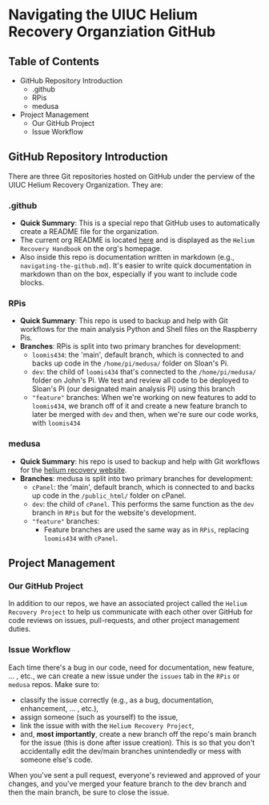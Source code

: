 # Navigating the UIUC Helium Recovery Organziation GitHub

## Table of Contents

- GitHub Repository Introduction
    - .github
    - RPis
    - medusa
- Project Management
    - Our GitHub Project
    - Issue Workflow

## GitHub Repository Introduction
There are three Git repositories hosted on GitHub under the perview of the UIUC Helium Recovery Organization. They are:

### .github

- **Quick Summary**: This is a special repo that GitHub uses to automatically create a README file for the organization. 
- The current org README is located [here](github.com/UIUC-Helium-Recovery/profile/README.md) and is displayed as the `Helium Recovery Handbook` on the org's homepage.
- Also inside this repo is documentation written in markdown (e.g., `navigating-the-github.md`). It's easier to write quick documentation in markdown than on the box, especially if you want to include code blocks.

### RPis

- **Quick Summary**: This repo is used to backup and help with Git workflows for the main analysis Python and Shell files on the Raspberry Pis.
- **Branches**: RPis is split into two primary branches for development:
    - `loomis434`: the 'main', default branch, which is connected to and backs up code in the `/home/pi/medusa/` folder on Sloan's Pi.
    - `dev`: the child of `loomis434` that's connected to the `/home/pi/medusa/` folder on John's Pi. We test and review all code to be deployed to Sloan's Pi (our designated main analysis Pi) using this branch
    - `"feature"` branches:
        When we're working on new features to add to `loomis434`, we branch off of it and create a new feature branch to later be merged with `dev` and then, when we're sure our code works, with `loomis434`
### medusa

 - **Quick Summary**: his repo is used to backup and help with Git workflows for the [helium recovery website](heliumrecovery.web.illinois.edu).
 - **Branches**: medusa is split into two primary branches for development:
     - `cPanel`: the 'main', default branch, which is connected to and backs up code in the `/public_html/` folder on cPanel.
     - `dev`: the child of `cPanel`. This performs the same function as the `dev` branch in `RPis` but for the website's development.
     - `"feature"` branches:
        - Feature branches are used the same way as in `RPis`, replacing `loomis434` with `cPanel`.

## Project Management

### Our GitHub Project

In addition to our repos, we have an associated project called the `Helium Recovery Project` to help us communicate with each other over GitHub for code reviews on issues, pull-requests, and other project management duties.

### Issue Workflow
Each time there's a bug in our code, need for documentation, new feature, ... , etc., we can create a new issue under the `issues` tab in the `RPis` or `medusa` repos. Make sure to: 

- classify the issue correctly (e.g., as a bug, documentation, enhancement, ... , etc.), 
- assign someone (such as yourself) to the issue, 
- link the issue with with the `Helium Recovery Project`,
- and, **most importantly**, create a new branch off the repo's main branch for the issue (this is done after issue creation). This is so that you don't accidentally edit the dev/main branches unintendedly or mess with someone else's code.

When you've sent a pull request, everyone's reviewed and approved of your changes, and you've merged your feature branch to the dev branch and then the main branch, be sure to close the issue.
